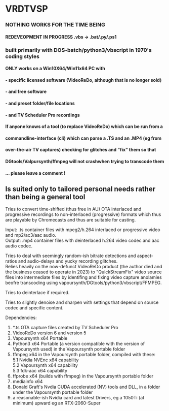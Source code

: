 # VRDTVSP

### NOTHING WORKS FOR THE TIME BEING
#### REDEVEOPMENT IN PROGRESS .vbs -> .bat/.py/.ps1


### built primarily with DOS-batch/python3/vbscript in 1970's coding styles   


#### ONLY works on a Win10X64/Win11x64 PC with    
#### - specific licensed software (VideoReDo, although that is no longer sold)    
#### - and free software   
#### - and preset folder/file locations   
#### - and TV Scheduler Pro recordings   


#### If anyone knows of a tool (to replace VideoReDo) which can be run from a
#### commandline-interface (cli) which can parse a .TS and an .MP4 (eg from
#### over-the-air TV captures) checking for glitches and "fix" them so that
#### DGtools/Valpursynth/ffmpeg will not crashwhen trying to transcode them
#### ... please leave a comment !

## Is suited only to tailored personal needs rather than being a general tool

Tries to convert time-shifted (thus free in AU) OTA interlaced and progressive recordings
to non-interlaced (progressive) formats which thus are playable by Chromecasts and thus are suitable for casting.   

Input: .ts container files with mpeg2/h.264 interlaced or progressive video and mp2/ac3/aac audio.   
Output: .mp4 container files with deinterlaced h.264 video codec and aac audio codec.   

Tries to deal with seemingly random-ish bitrate detections and aspect-ratios and audio-delays and yucky recording glitches.    
Relies heavily on the now-defunct VideoReDo product (the author died and the business ceased to operate in 2023)
to "QuickStreamFix" video source files into intermediate files by identifing and fixing video capture anolamies beofre
transcoding using vapoursynth/DGtools/python3/vbscript/FFMPEG.

Tries to deinterlace if required.

Tries to slightly denoise and sharpen with settings that depend on source codec and specific content.

Dependencies:   
1. *.ts OTA capture files created by TV Scheduler Pro   
2. VideoReDo version 6 and version 5   
3. Vapoursynth x64 Portable   
4. Python3 x64 Portable (a version compatible with the version of Vapoursynth used) in the Vapoursynth portable folder   
5. ffmpeg x64 in the Vapoursynth portable folder, compiled with these:    
5.1 Nvidia NVEnc x64 capability   
5.2 Vapoursynth x64 capability   
5.3 fdk-aac x64 capability   
6. ffprobe x64 (builds with ffmpeg) in the Vapoursynth portable folder   
8. mediainfo x64   
7. Donald Graft's Nvdia CUDA accelerated (NV) tools and DLL, in a folder under the Vapoursynth portable folder   
9. a reasonable-ish Nvidia card and latest Drivers, eg a 1050Ti (at minimum) upward eg an RTX-2060-Super   
